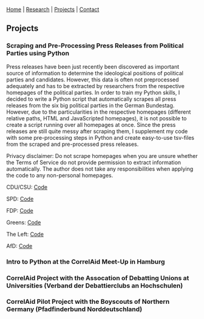 [Home](https://kostagav.github.io/) | [Research](https://kostagav.github.io/research) | [Projects](https://kostagav.github.io/projects) | [Contact](https://kostagav.github.io/contact)

## Projects

### Scraping and Pre-Processing Press Releases from Political Parties using Python

Press releases have been just recently been discovered as important source of information to determine the ideological positions of political parties and candidates. However, this data is often not preprocessed adequately and has to be extracted by researchers from the respective homepages of the political parties. In order to train my Python skills, I decided to write a Python script that automatically scrapes all press releases from the six big political parties in the German Bundestag. However, due to the particularities in the respective homepages (different relative paths, HTML and JavaScripted homepages), it is not possible to create a script running over all homepages at once. Since the press releases are still quite messy after scraping them, I supplement my code with some pre-processing steps in Python and create easy-to-use tsv-files from the scraped and pre-processed press releases.

Privacy disclaimer: Do not scrape homepages when you are unsure whether the Terms of Service do not provide permission to extract information automatically. The author does not take any responsibilities when applying the code to any non-personal homepages.

CDU/CSU: [Code]()

SPD: [Code]()

FDP: [Code]()

Greens: [Code]()

The Left: [Code]()

AfD: [Code]()

### Intro to Python at the CorrelAid Meet-Up in Hamburg

### CorrelAid Project with the Assocation of Debatting Unions at Universities (Verband der Debattierclubs an Hochschulen)

### CorrelAid Pilot Project with the Boyscouts of Northern Germany (Pfadfinderbund Norddeutschland)
